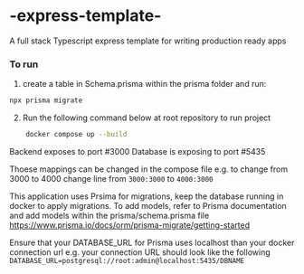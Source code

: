 # -express-template-
A full stack Typescript express template for writing production ready apps

### To run 
1) create a table in Schema.prisma within the prisma folder and run:

 ```sh
 npx prisma migrate 
```

2) Run the following command below at root repository to run project
```bash
    docker compose up --build
```

Backend exposes to port #3000
Database is exposing to port #5435

Thoese mappings can be changed in the compose file e.g. to change from 3000 to 4000
change line from
`3000:3000`
to 
`4000:3000`


This application uses Prsima for migrations, keep the database running in docker to apply migrations. 
To add models, refer to Prisma documentation and add models within the prisma/schema.prisma file 
https://www.prisma.io/docs/orm/prisma-migrate/getting-started

Ensure that your DATABASE_URL for Prisma uses localhost than your docker connection url e.g. your 
connection URL should look like the following
`DATABASE_URL=postgresql://root:admin@localhost:5435/DBNAME`




